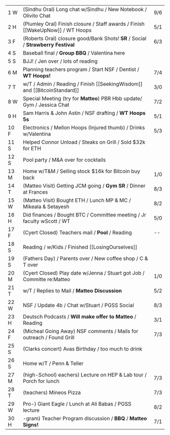|      |                                                                                   |     |
| ---- | --------------------------------------------------------------------------------- | --- |
| 1  W | (Sindhu Oral) Long chat w/Sindhu / New Notebook / Olivito Chat                    | 9/6 |
| 2  H | (Plumley Oral) Finish closure / Staff awards / Finish [[WakeUpNow]] / WT Hoops    | 5/1 |
| 3  F | (Roberts Oral) closure good/Bank Shots! **SR** / Social / **Strawberry Festival** | 6/3 |
| 4  S | Baseball final / **Group BBQ** / Valentina here                                   |     |
| 5  S | BJJ! / Jen over / lots of reading                                                 |     |
| 6  M | Planning teachers program / Start NSF / Dentist / **WT Hoops!**                   | 7/4 |
| 7  T | w/T / Admin / Reading / Finish [[SeekingWisdom]] and [[BitcoinStandard]]          | 3/0 |
| 8  W | Special Meeting (try for **Matteo**) PBR Hbb update/ Gym / Jessica Chat           | 7/2 |
| 9  H | Sam Harris & John Astin / NSF drafting / **WT Hoops 5s**                          | 5/1 |
| 10 F | Electronics / Mellon Hoops (Injured thumb) / Drinks w/Valentina                   | 5/3 |
| 11 S | Helped Connor Unload / Steaks on Grill / Sold $32k for ETH                        |     |
| 12 S | Pool party / M&A over for cocktails                                               |     |
| 13 M | Home w/T&M / Selling stock $16k for Bitcoin buy back                              | 1/0 |
| 14 T | (Matteo Visit) Getting JCM going / **Gym SR** / Dinner at Frances                 | 8/3 |
| 15 W | (Matteo Visit) Bought ETH / Lunch MP & MC / Mikeala & Setayesh                    | 8/2 |
| 16 H | Did finances / Bought BTC / Committee meeting / Jr faculty wScott / WT            | 5/0 |
| 17 F | (Cyert Closed) Teachers mail / **Pool** / Reading                                 | --  |
| 18 S | Reading / w/Kids / Finished [[LosingOurselves]]                                   |     |
| 19 S | (Fathers Day) / Parents over / New coffee shop / C & T over                       |     |
| 20 M | (Cyert Closed) Play date w/Jenna / Stuart got Job / Committe re:Matteo            | 1/0 |
| 21 T | w/T / Replies to Mail / **Matteo Discussion**                                     | 5/2 |
| 22 W | NSF / Update 4b / Chat w/Stuart / PGSS Social                                     | 8/3 |
| 23 H | Deutsch Podcasts / **Will make offer to Matteo** / Reading                        | 3/1 |
| 24 F | (Micheal Going Away) NSF comments / Mails for outreach / Found Grill              | 7/3 |
| 25 S | (Clarks concert) Avas Birthday / too much to drink                                |     |
| 26 S | Home w/T / Penn & Teller                                                          |     |
| 27 M | (high-School) eachers) Lecture on HEP & Lab tour / Porch for lunch                | 7/3 |
| 28 T | (teachers) Mineos Pizza                                                           | 7/3 |
| 29 W | Pro-) Giant Eagle / Lunch at Ali Babas / PGSS lecture                             | 8/2 |
| 30 H | -gram) Teacher Program discussion / **BBQ** / **Matteo Signs!**                   | 7/1 |
